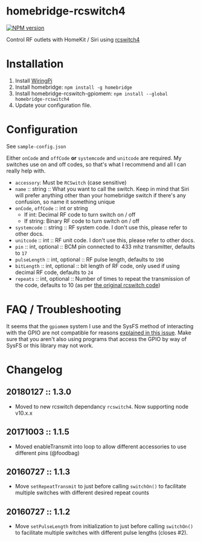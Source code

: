 # homebridge-rcswitch4

[![NPM version](https://badge.fury.io/js/homebridge-rcswitch4.svg)](http://badge.fury.io/js/homebridge-rcswitch4)

Control RF outlets with HomeKit / Siri using
[rcswitch4](https://github.com/jdrucey/node-rcswitch4)

# Installation

1. Install [WiringPi](https://projects.drogon.net/raspberry-pi/wiringpi/download-and-install/)
1. Install homebridge: `npm install -g homebridge`
1. Install homebridge-rcswitch-gpiomem: `npm install --global
   homebridge-rcswitch4`
1. Update your configuration file.

# Configuration

See `sample-config.json`

Either `onCode` and `offCode` **or** `systemcode` and `unitcode` are required.
My switches use on and off codes, so that's what I recommend and all I can
really help with.

- `accessory`: Must be `RCSwitch` (case sensitive)
- `name` :: string :: What you want to call the switch. Keep in mind
  that Siri will prefer anything other than your homebridge switch if there's
  any confusion, so name it something unique
- `onCode`, `offCode` :: int or string
    - If int: Decimal RF code to turn switch on / off
    - If string: Binary RF code to turn switch on / off
- `systemcode` :: string :: RF system code. I don't use this, please
  refer to other docs.
- `unitcode` ::  int :: RF unit code. I don't use this, please refer
  to other docs.
- `pin` :: int, optional :: BCM pin connected to 433 mhz transmitter, defaults
  to `17`
- `pulseLength` :: int, optional :: RF pulse length, defaults to `190`
- `bitLength` :: int, optional :: bit length of RF code, only used if using
  decimal RF code, defaults to `24`
- `repeats` :: int, optional :: Number of times to repeat the transmission of
  the code, defaults to 10 (as per [the original rcswitch
  code](https://github.com/sui77/rc-switch/blob/a7333b87d7e3ef8d9ce2eb6ca44843a8d19e7393/RCSwitch.cpp#L103))

# FAQ / Troubleshooting

It seems that the `gpiomem` system I use and the SysFS method of interacting with the GPIO are not compatible for reasons [explained in this issue](https://github.com/n8henrie/homebridge-rcswitch-gpiomem/issues/11). Make sure that you aren't also using programs that access the GPIO by way of SysFS or this library may not work.

# Changelog

## 20180127 :: 1.3.0

- Moved to new rcswitch dependancy `rcswitch4`. Now supporting node v10.x.x

## 20171003 :: 1.1.5

- Moved enableTransmit into loop to allow different accessories to use
  different pins (@foodbag)

## 20160727 :: 1.1.3

- Move `setRepeatTransmit` to just before calling `switchOn()` to facilitate
  multiple switches with different desired repeat counts

## 20160727 :: 1.1.2

- Move `setPulseLength` from initialization to just before calling `switchOn()`
  to facilitate multiple switches with different pulse lengths (closes #2).
